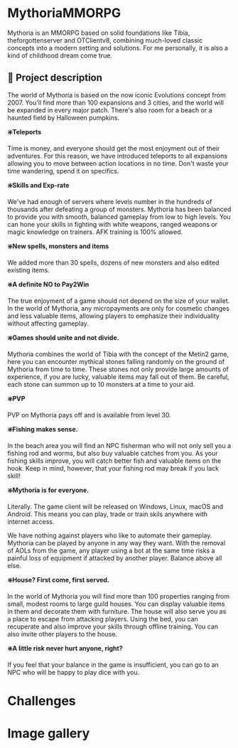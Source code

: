 
# MythoriaMMORPG

Mythoria is an MMORPG based on solid foundations like Tibia, theforgottenserver and OTClientv8, combining much-loved classic concepts into a modern setting and solutions. For me personally, it is also a kind of childhood dream come true.

## 🚀 Project description

The world of Mythoria is based on the now iconic Evolutions concept from 2007. You'll find more than 100 expansions and 3 cities, and the world will be expanded in every major patch. There's also room for a beach or a haunted field by Halloween pumpkins.

**❇️Teleports**

Time is money, and everyone should get the most enjoyment out of their adventures. For this reason, we have introduced teleports to all expansions allowing you to move between action locations in no time. Don't waste your time wandering, spend it on specifics.

**❇️Skills and Exp-rate**

We've had enough of servers where levels number in the hundreds of thousands after defeating a group of monsters. Mythoria has been balanced to provide you with smooth, balanced gameplay from low to high levels. You can hone your skills in fighting with white weapons, ranged weapons or magic knowledge on trainers. AFK training is 100% allowed.

**❇️New spells, monsters and items**

We added more than 30 spells, dozens of new monsters and also edited existing items.

**❇️A definite NO to Pay2Win**

The true enjoyment of a game should not depend on the size of your wallet. In the world of Mythoria, any micropayments are only for cosmetic changes and less valuable items, allowing players to emphasize their individuality without affecting gameplay.

**❇️Games should unite and not divide.**

Mythoria combines the world of Tibia with the concept of the Metin2 game, here you can encounter mythical stones falling randomly on the ground of Mythoria from time to time. These stones not only provide large amounts of experience, if you are lucky, valuable items may fall out of them. Be careful, each stone can summon up to 10 monsters at a time to your aid.

**❇️PVP**

PVP on Mythoria pays off and is available from level 30.

**❇️Fishing makes sense.**

In the beach area you will find an NPC fisherman who will not only sell you a fishing rod and worms, but also buy valuable catches from you. As your fishing skills improve, you will catch better fish and valuable items on the hook. Keep in mind, however, that your fishing rod may break if you lack skill!

**❇️Mythoria is for everyone.**

Literally. The game client will be released on Windows, Linux, macOS and Android. This means you can play, trade or train skils anywhere with internet access.

We have nothing against players who like to automate their gameplay. Mythoria can be played by anyone in any way they want. With the removal of AOLs from the game, any player using a bot at the same time risks a painful loss of equipment if attacked by another player. Balance above all else.

**❇️House? First come, first served.**

In the world of Mythoria you will find more than 100 properties ranging from small, modest rooms to large guild houses. You can display valuable items in them and decorate them with furniture. The house will also serve you as a place to escape from attacking players. Using the bed, you can recuperate and also improve your skills through offline training. You can also invite other players to the house.

**❇️A little risk never hurt anyone, right?**

If you feel that your balance in the game is insufficient, you can go to an NPC who will be happy to play dice with you.

# Challenges

# Image gallery
